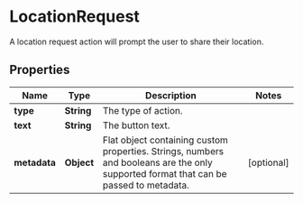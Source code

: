 

# LocationRequest

A location request action will prompt the user to share their location.
## Properties

Name | Type | Description | Notes
------------ | ------------- | ------------- | -------------
**type** | **String** | The type of action. | 
**text** | **String** | The button text. | 
**metadata** | **Object** | Flat object containing custom properties. Strings, numbers and booleans are the only supported format that can be passed to metadata.  |  [optional]




